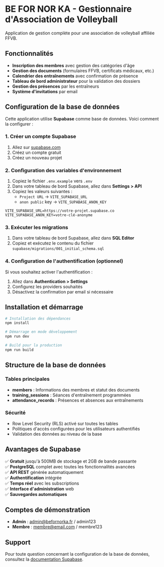 # BE FOR NOR KA - Gestionnaire d'Association de Volleyball

Application de gestion complète pour une association de volleyball affiliée FFVB.

## Fonctionnalités

- **Inscription des membres** avec gestion des catégories d'âge
- **Gestion des documents** (formulaires FFVB, certificats médicaux, etc.)
- **Calendrier des entraînements** avec confirmation de présence
- **Tableau de bord administrateur** pour la validation des dossiers
- **Gestion des présences** par les entraîneurs
- **Système d'invitations** par email

## Configuration de la base de données

Cette application utilise **Supabase** comme base de données. Voici comment la configurer :

### 1. Créer un compte Supabase

1. Allez sur [supabase.com](https://supabase.com)
2. Créez un compte gratuit
3. Créez un nouveau projet

### 2. Configuration des variables d'environnement

1. Copiez le fichier `.env.example` vers `.env`
2. Dans votre tableau de bord Supabase, allez dans **Settings > API**
3. Copiez les valeurs suivantes :
   - `Project URL` → `VITE_SUPABASE_URL`
   - `anon public` key → `VITE_SUPABASE_ANON_KEY`

```env
VITE_SUPABASE_URL=https://votre-projet.supabase.co
VITE_SUPABASE_ANON_KEY=votre-clé-anonyme
```

### 3. Exécuter les migrations

1. Dans votre tableau de bord Supabase, allez dans **SQL Editor**
2. Copiez et exécutez le contenu du fichier `supabase/migrations/001_initial_schema.sql`

### 4. Configuration de l'authentification (optionnel)

Si vous souhaitez activer l'authentification :
1. Allez dans **Authentication > Settings**
2. Configurez les providers souhaités
3. Désactivez la confirmation par email si nécessaire

## Installation et démarrage

```bash
# Installation des dépendances
npm install

# Démarrage en mode développement
npm run dev

# Build pour la production
npm run build
```

## Structure de la base de données

### Tables principales

- **members** : Informations des membres et statut des documents
- **training_sessions** : Séances d'entraînement programmées
- **attendance_records** : Présences et absences aux entraînements

### Sécurité

- Row Level Security (RLS) activé sur toutes les tables
- Politiques d'accès configurées pour les utilisateurs authentifiés
- Validation des données au niveau de la base

## Avantages de Supabase

✅ **Gratuit** jusqu'à 500MB de stockage et 2GB de bande passante  
✅ **PostgreSQL** complet avec toutes les fonctionnalités avancées  
✅ **API REST** générée automatiquement  
✅ **Authentification** intégrée  
✅ **Temps réel** avec les subscriptions  
✅ **Interface d'administration** web  
✅ **Sauvegardes automatiques**  

## Comptes de démonstration

- **Admin** : admin@befornorka.fr / admin123
- **Membre** : membre@email.com / membre123

## Support

Pour toute question concernant la configuration de la base de données, consultez la [documentation Supabase](https://supabase.com/docs).